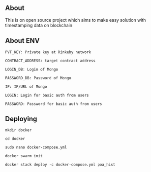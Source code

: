 ## About
This is on open source project which aims to make easy solution with timestamping data on blockchain

## About ENV 

```
PVT_KEY: Private key at Rinkeby network

CONTRACT_ADDRESS: target contract address

LOGIN_DB: Login of Mongo

PASSWORD_DB: Password of Mongo

IP: IP/URL of Mongo

LOGIN: Login for basic auth from users

PASSWORD: Password for basic auth from users

```
## Deploying

```
mkdir docker

cd docker 

sudo nano docker-compose.yml

docker swarm init

docker stack deploy -c docker-compose.yml poa_hist
```
